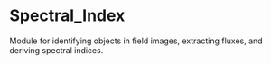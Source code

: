 # Spectral_Index
Module for identifying objects in field images, extracting fluxes, and deriving spectral indices.
